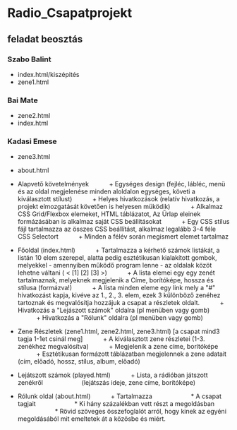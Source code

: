 # Radio_Csapatprojekt

## feladat beosztás

### Szabo Balint
- index.html/kiszépités
- zene1.html

### Bai Mate
- zene2.html
- index.html

### Kadasi Emese
- zene3.html
- about.html





- Alapvető követelmények
      + Egységes design (fejléc, lábléc, menü és az oldal megjelenése minden aloldalon egységes, követi a kiválasztott stílust)
      + Helyes hivatkozások (relatív hivatkozás, a projekt elmozgatását követően is helyesen müködik)
      + Alkalmaz CSS Grid/Flexbox elemeket, HTML táblázatot, Az Űrlap eleinek formázásában is alkalmaz saját CSS beállításokat
      + Egy CSS stílus fájl tartalmazza az összes CSS beállítást, alkalmaz legalább 3-4 féle CSS Selectort
      + Minden a félév során megismert elemet tartalmaz
      
      
- Főoldal (index.html)
      + Tartalmazza a kérhető számok listákát, a listán 10 elem szerepel, alatta pedig esztétikusan kialakított gombok, melyekkel - amennyiben működő program lenne - az oldalak közöt lehetne váltani ( < [1] [2] [3] >)
      + A lista elemei egy egy zenét tartalmaznak, melyeknek megjelenik a Címe, borítóképe, hossza és stílusa (formázva!)
      + A lista minden eleme egy link mely a "#" hivatkozást kapja, kivéve az 1., 2., 3. elem, ezek 3 különböző zenéhez tartoznak és megvalósítja hozzájuk a csapat a részletek oldalt.
      + Hivatkozás a "Lejászott számok" oldalra (pl menüben vagy gomb)
      + Hivatkozás a "Rólunk" oldalra (pl menüben vagy gomb)
      
      
- Zene Részletek (zene1.html, zene2.html, zene3.html) [a csapat mind3 tagja 1-1et csinál meg]
      + A kiválasztott zene részletei (1-3. zenékhez megvalósítva)
      + Megjelenik a zene címe, borítóképe
      + Esztétikusan formázott táblázatban megjelennek a zene adatait (cím, előadó, hossz, stílus, album, előadó)
      
      
- Lejátszott számok (played.html)
      + Lista, a rádióban játszott zenékről
            (lejátszás ideje, zene címe, borítóképe)
            
            
- Rólunk oldal (about.html)
      + Tartalmazza
            * A csapat tagjait
            * Ki hány százalékban vett részt a megoldásban
            * Rövid szöveges összefoglalót arról, hogy kinek az egyéni megoldásából mit emeltetek át a közösbe és miért.
